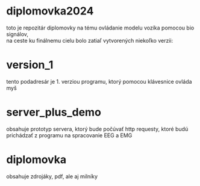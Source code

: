 # diplomovka2024

toto je repozitár diplomovky na tému ovládanie modelu vozíka pomocou bio signálov, <br>
na ceste ku finálnemu cielu bolo zatiaľ vytvorených niekoľko verzii:
# version_1
tento podadresár je 1. verziou programu, ktorý pomocou klávesnice ovláda myš
# server_plus_demo
obsahuje prototyp servera, ktorý bude počúvať http requesty, ktoré budú prichádzať z programu na spracovanie EEG a EMG
# diplomovka
obsahuje zdrojáky, pdf, ale aj milníky
